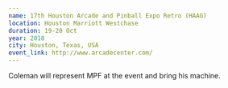 ```yaml
---
name: 17th Houston Arcade and Pinball Expo Retro (HAAG)
location: Houston Marriott Westchase
duration: 19-20 Oct
year: 2018
city: Houston, Texas, USA
event_link: http://www.arcadecenter.com/
---
```

Coleman will represent MPF at the event and bring his machine. 
